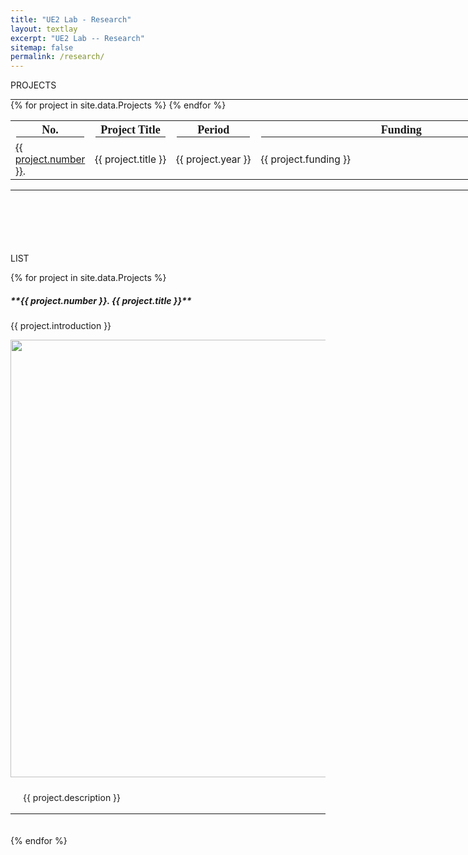 ```yaml
---
title: "UE2 Lab - Research"
layout: textlay
excerpt: "UE2 Lab -- Research"
sitemap: false
permalink: /research/
---
```


<style>
  hr {
    margin: 0;
    border-color: rgb(55, 81, 111);
  }
</style>

<p class="title-center">PROJECTS</p>

<hr style="width: 1200px; border-width: 2px;">
<table style="width: 1200px; font-size: 15.5px;">
  <tr style="font-size: 18px; font-family: Oswald">
    <th>No.<hr></th><th>Project Title<hr></th><th>Period<hr></th><th>Funding<hr></th>
  </tr>
{% for project in site.data.Projects %}
  <tr>
    <td class="project-cell" style="width: 70px;"><a href="#project-{{ project.number }}">{{ project.number }}</a>.</td><td class="project-cell">{{ project.title }}</td><td class="project-cell" style="width: 120px;">{{ project.year }}</td><td class="project-cell" style="width: 450px;">{{ project.funding }}</td>
  </tr>
{% endfor %}
</table>
<hr style="width: 1200px; border-width: 2px; margin-bottom: 100px;">


<p class="title-center">LIST</p>
{% for project in site.data.Projects %}
<h5 id="project-{{ project.number }}">**{{ project.number }}. {{ project.title }}**</h5>
{{ project.introduction }}
<p align="center"><img src="{{ site.url }}{{ site.baseurl }}/images/research/{{ project.image }}" width="700px"></p>

<div style="background-color:transparent; padding-top: 10px; padding-right: 20px; padding-bottom: 0.1px; padding-left: 20px;">{{ project.description }}
</div><br>
<hr style="border-color: black;">
<br><br>
{% endfor %}

